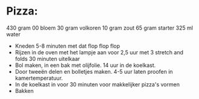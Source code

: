 # Pizza:

430 gram 00 bloem
30 gram volkoren
10 gram zout
65 gram starter
325 ml water

- Kneden 5-8 minuten met dat flop flop flop
- Rijzen in de oven met het lampje aan voor 2,5 uur met 3 stretch and folds 30 minuten uitelkaar
- Bol maken, in een bak met olijfolie. 14 uur in de koelkast.
- Door tweeën delen en bolletjes maken. 4-5 uur laten proofen in kamertemperatuur.
- In de koelkast in voor 30 minuten voor makkelijker pizza's vormen
- Bakken

